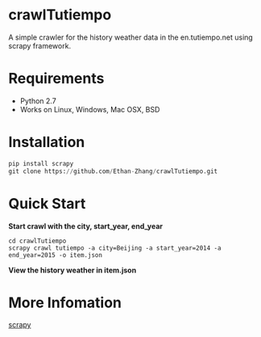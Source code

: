 # crawlTutiempo
A simple crawler for the history weather data in the en.tutiempo.net using scrapy framework.

# Requirements
* Python 2.7
* Works on Linux, Windows, Mac OSX, BSD

# Installation
```Python
pip install scrapy
git clone https://github.com/Ethan-Zhang/crawlTutiempo.git
```

# Quick Start
**Start crawl with the city, start_year, end_year**
```
cd crawlTutiempo
scrapy crawl tutiempo -a city=Beijing -a start_year=2014 -a end_year=2015 -o item.json
```
**View the history weather in item.json**

# More Infomation
[scrapy](https://github.com/scrapy/scrapy)
